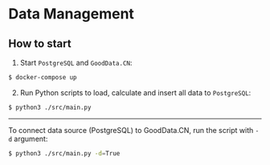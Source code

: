 # Data Management

## How to start

1. Start `PostgreSQL` and `GoodData.CN`:

```bash
$ docker-compose up
```

2. Run Python scripts to load, calculate and insert all data to `PostgreSQL`:

```bash
$ python3 ./src/main.py
```

---

To connect data source (PostgreSQL) to GoodData.CN, run the script with `-d` argument:

```bash
$ python3 ./src/main.py -d=True
```